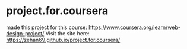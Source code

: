 # project.for.coursera
made this project for this course: https://www.coursera.org/learn/web-design-project/
Visit the site here: https://zehan69.github.io/project.for.coursera/
